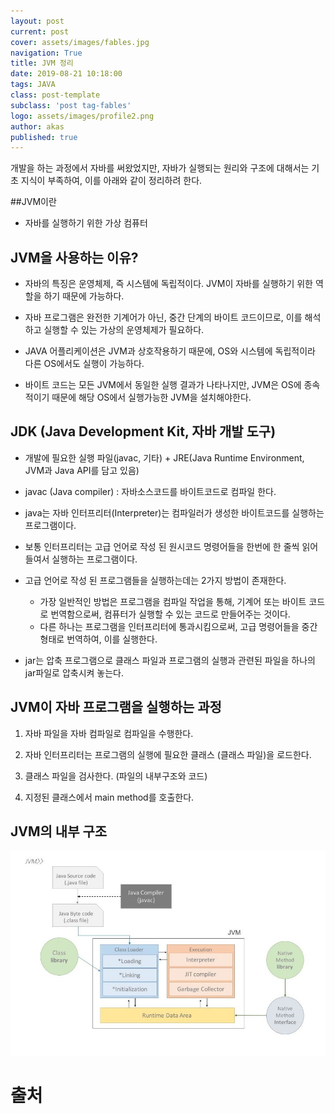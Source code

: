 ```yaml
---
layout: post
current: post
cover: assets/images/fables.jpg
navigation: True
title: JVM 정리
date: 2019-08-21 10:18:00
tags: JAVA
class: post-template
subclass: 'post tag-fables'
logo: assets/images/profile2.png
author: akas
published: true
---
```

개발을 하는 과정에서 자바를 써왔었지만, 자바가 실행되는 원리와 구조에 대해서는 기초 지식이 부족하여, 이를 아래와 같이 정리하려 한다.

##JVM이란
- 자바를 실행하기 위한 가상 컴퓨터

## JVM을 사용하는 이유?
- 자바의 특징은 운영체제, 즉 시스템에 독립적이다. JVM이 자바를 실행하기 위한 역할을 하기 때문에 가능하다.

- 자바 프로그램은 완전한 기계어가 아닌, 중간 단계의 바이트 코드이므로, 이를 해석하고 실행할 수 있는 가상의 운영체제가 필요하다.

- JAVA 어플리케이션은 JVM과 상호작용하기 때문에, OS와 시스템에 독립적이라 다른 OS에서도 실행이 가능하다.

- 바이트 코드는 모든 JVM에서 동일한 실행 결과가 나타나지만, JVM은 OS에 종속적이기 때문에 해당 OS에서 실행가능한 JVM을 설치해야한다.

## JDK (Java Development Kit, 자바 개발 도구)
- 개발에 필요한 실행 파일(javac, 기타) + JRE(Java Runtime Environment, JVM과 Java API를 담고 있음)

- javac (Java compiler) : 자바소스코드를 바이트코드로 컴파일 한다.

- java는 자바 인터프리터(Interpreter)는 컴파일러가 생성한 바이트코드를 실행하는 프로그램이다.
- 보통 인터프리터는 고급 언어로 작성 된 원시코드 명령어들을 한번에 한 줄씩 읽어들여서 실행하는 프로그램이다.

- 고급 언어로 작성 된 프로그램들을 실행하는데는 2가지 방법이 존재한다.
  - 가장 일반적인 방법은 프로그램을 컴파일 작업을 통해, 기계어 또는 바이트 코드로 번역함으로써, 컴퓨터가 실행할 수 있는 코드로 만들어주는 것이다.
  - 다른 하나는 프로그램을 인터프리터에 통과시킴으로써, 고급 명령어들을 중간 형태로 번역하여, 이를 실행한다.

- jar는 압축 프로그램으로 클래스 파일과 프로그램의 실행과 관련된 파일을 하나의 jar파일로 압축시켜 놓는다.

## JVM이 자바 프로그램을 실행하는 과정
1. 자바 파일을 자바 컴파일로 컴파일을 수행한다.

2. 자바 인터프리터는 프로그램의 실행에 필요한 클래스 (클래스 파일)을 로드한다.

3. 클래스 파일을 검사한다. (파일의 내부구조와 코드)

4. 지정된 클래스에서 main method를 호출한다.

## JVM의 내부 구조
![JVM 구조](/assets/images/JVM1.JPG "JVM 구조")


# 출처
[1]: https://asfirstalways.tistory.com/158 "Jbee님 블로그"
[2]: https://en.wikipedia.org/wiki/Java_virtual_machine "위키피디아"
[3]: https://programmer-seva.tistory.com/2?category=615256
